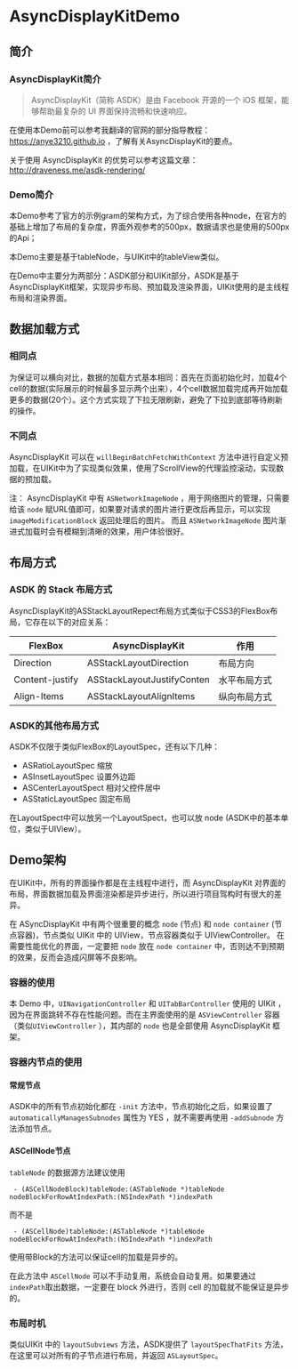 # AsyncDisplayKitDemo
## 简介


### AsyncDisplayKit简介
> AsyncDisplayKit（简称 ASDK）是由 Facebook 开源的一个 iOS 框架，能够帮助最复杂的 UI 界面保持流畅和快速响应。

在使用本Demo前可以参考我翻译的官网的部分指导教程：https://anye3210.github.io ，了解有关AsyncDisplayKit的要点。

关于使用 AsyncDisplayKit 的优势可以参考这篇文章：http://draveness.me/asdk-rendering/

### Demo简介
本Demo参考了官方的示例gram的架构方式，为了综合使用各种node，在官方的基础上增加了布局的复杂度，界面外观参考的500px，数据请求也是使用的500px的Api；

本Demo主要是基于tableNode，与UIKit中的tableView类似。

在Demo中主要分为两部分：ASDK部分和UIKit部分，ASDK是基于AsyncDisplayKit框架，实现异步布局、预加载及渲染界面，UIKit使用的是主线程布局和渲染界面。
## 数据加载方式
### 相同点

为保证可以横向对比，数据的加载方式基本相同：首先在页面初始化时，加载4个cell的数据(实际展示的时候最多显示两个出来），4个cell数据加载完成再开始加载更多的数据(20个）。这个方式实现了下拉无限刷新，避免了下拉到底部等待刷新的操作。

### 不同点

AsyncDisplayKit 可以在 `willBeginBatchFetchWithContext` 方法中进行自定义预加载，在UIKit中为了实现类似效果，使用了ScrollView的代理监控滚动，实现数据的预加载。

注：
AsyncDisplayKit 中有 `ASNetworkImageNode` ，用于网络图片的管理，只需要给该 `node` 赋URL值即可，如果要对请求的图片进行更改后再显示，可以实现 `imageModificationBlock` 返回处理后的图片。 而且 `ASNetworkImageNode` 图片渐进式加载时会有模糊到清晰的效果，用户体验很好。

## 布局方式
### ASDK 的 Stack 布局方式
AsyncDisplayKit的ASStackLayoutRepect布局方式类似于CSS3的FlexBox布局，它存在以下的对应关系：

| FlexBox | AsyncDisplayKit | 作用 |
|---------|-----------------|------|
| Direction | ASStackLayoutDirection | 布局方向 | 
| Content-justify | ASStackLayoutJustifyConten | 水平布局方式
|Align-Items | ASStackLayoutAlignItems| 纵向布局方式 |

### ASDK的其他布局方式

ASDK不仅限于类似FlexBox的LayoutSpec，还有以下几种：

* ASRatioLayoutSpec 缩放
* ASInsetLayoutSpec 设置外边距
* ASCenterLayoutSpect 相对父控件居中
* ASStaticLayoutSpec 固定布局

在LayoutSpect中可以放另一个LayoutSpect，也可以放 node (ASDK中的基本单位，类似于UIView）。

## Demo架构

在UIKit中，所有的界面操作都是在主线程中进行，而 AsyncDisplayKit 对界面的布局，界面数据加载及界面渲染都是异步进行，所以进行项目驾构时有很大的差异。

在 ASyncDisplayKit 中有两个很重要的概念 `node` (节点) 和 `node container` (节点容器)，节点类似 UIKit 中的 UIView，节点容器类似于 UIViewController。 在需要性能优化的界面，一定要把 `node` 放在 `node container` 中，否则达不到预期的效果，反而会造成闪屏等不良影响。

### 容器的使用

本 Demo 中，`UINavigationController` 和 `UITabBarController` 使用的 UIKit ，因为在界面跳转不存在性能问题。而在主界面使用的是 `ASViewController` 容器（类似`UIViewController` ），其内部的 `node` 也是全部使用 AsyncDisplayKit 框架。

### 容器内节点的使用
#### 常规节点

ASDK中的所有节点初始化都在 `-init` 方法中，节点初始化之后，如果设置了 `automaticallyManagesSubnodes` 属性为 YES ，就不需要再使用 `-addSubnode` 方法添加节点。

#### ASCellNode节点

`tableNode` 的数据源方法建议使用

``` objc
 - (ASCellNodeBlock)tableNode:(ASTableNode *)tableNode nodeBlockForRowAtIndexPath:(NSIndexPath *)indexPath
``` 
而不是

``` objc
 - (ASCellNode)tableNode:(ASTableNode *)tableNode nodeBlockForRowAtIndexPath:(NSIndexPath *)indexPath
``` 
使用带Block的方法可以保证cell的加载是异步的。

在此方法中 `ASCellNode` 可以不手动复用，系统会自动复用。如果要通过 `indexPath`取出数据，一定要在 block 外进行，否则 cell 的加载就不能保证是异步的。 

### 布局时机

类似UIKit 中的 `layoutSubviews` 方法，ASDK提供了 `layoutSpecThatFits` 方法，在这里可以对所有的子节点进行布局，并返回 `ASLayoutSpec`。

